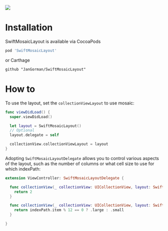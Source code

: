 ![](https://www.dropbox.com/s/1etd4ue7iwqbd14/SwiftMosaicLayout.png?raw=1)

# Installation

SwiftMosaicLayout is available via CocoaPods

```ruby
pod 'SwiftMosaicLayout'
```

or Carthage

```
github "JanGorman/SwiftMosaicLayout"
```

# How to

To use the layout, set the `collectionViewLayout` to use mosaic:

```swift
func viewDidLoad() {
  super.viewDidLoad()

  let layout = SwiftMosaicLayout()
  // Optional
  layout.delegate = self

  collectionView.collectionViewLayout = layout
}
```

Adopting `SwiftMosaicLayoutDelegate` allows you to control various aspects of the layout, such as the number of columns or what cell size to use for which indexPath:

```swift
extension ViewController: SwiftMosaicLayoutDelegate {

  func collectionView(_ collectionView: UICollectionView, layout: SwiftMosaicLayout, numberOfColumnsInSection section: Int) -> Int {
    return 2
  }

  func collectionView(_ collectionView: UICollectionView, layout: SwiftMosaicLayout, cellSizeForItemAtIndexPath indexPath: IndexPath) -> CellSize {
    return indexPath.item % 12 == 0 ? .large : .small
  }

}
```